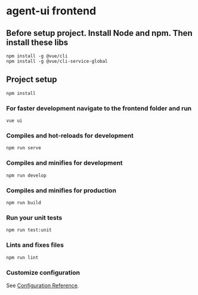 # agent-ui frontend

## Before setup project. Install Node and npm. Then install these libs
```
npm install -g @vue/cli
npm install -g @vue/cli-service-global

```

## Project setup
```
npm install
```

### For faster development navigate to the frontend folder and run
```
vue ui
```

### Compiles and hot-reloads for development
```
npm run serve
```

### Compiles and minifies for development
```
npm run develop
```

### Compiles and minifies for production
```
npm run build
```

### Run your unit tests
```
npm run test:unit
```

### Lints and fixes files
```
npm run lint
```

### Customize configuration
See [Configuration Reference](https://cli.vuejs.org/config/).
